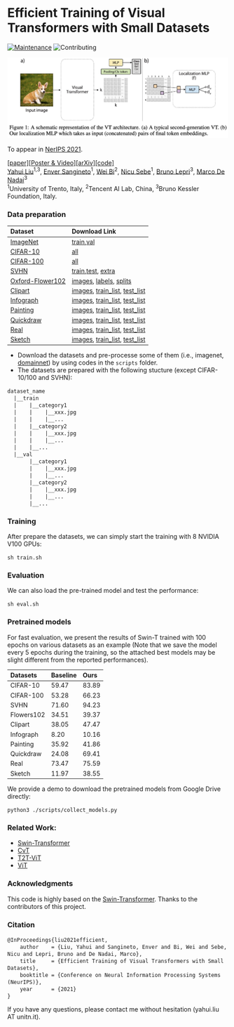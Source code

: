 # Efficient Training of Visual Transformers with Small Datasets

[![Maintenance](https://img.shields.io/badge/Maintaining%3F-yes-green.svg)]((https://github.com/yhlleo/frechet-bert-distance/graphs/commit-activity))
![Contributing](https://img.shields.io/badge/contributions-welcome-brightgreen.svg?style=flat)

![](./figures/teaser.jpg)

To appear in [NerIPS 2021](https://nips.cc/).

[[paper]](https://proceedings.neurips.cc/paper/2021/file/c81e155d85dae5430a8cee6f2242e82c-Paper.pdf)[[Poster & Video]](https://nips.cc/virtual/2021/poster/27009)[[arXiv]](https://arxiv.org/pdf/2106.03746.pdf)[[code]](https://github.com/yhlleo/VTs-Drloc) <br>
[Yahui Liu](https://yhlleo.github.io/)<sup>1,3</sup>, [Enver Sangineto](https://scholar.google.com/citations?user=eJZlvlAAAAAJ&hl=it)<sup>1</sup>, [Wei Bi](https://scholar.google.com/citations?user=aSJcgQMAAAAJ&hl=en)<sup>2</sup>, [Nicu Sebe](https://scholar.google.com/citations?user=stFCYOAAAAAJ&hl=en)<sup>1</sup>,  [Bruno Lepri](https://scholar.google.com/citations?hl=en&user=JfcopG0AAAAJ)<sup>3</sup>, [Marco De Nadai](https://scholar.google.com/citations?user=_4-U61wAAAAJ&hl=en)<sup>3</sup> <br>
<sup>1</sup>University of Trento, Italy, <sup>2</sup>Tencent AI Lab, China, <sup>3</sup>Bruno Kessler Foundation, Italy. <br>

### Data preparation

|Dataset|Download Link|
|:-----|:-----|
|[ImageNet](https://www.image-net.org/)|[train](http://www.image-net.org/data/ILSVRC/2012/ILSVRC2012_img_train.tar),[val](http://www.image-net.org/data/ILSVRC/2012/ILSVRC2012_img_val.tar)|
|[CIFAR-10](https://www.cs.toronto.edu/~kriz/cifar.html)|[all](https://www.cs.toronto.edu/~kriz/cifar-10-python.tar.gz)|
|[CIFAR-100](https://www.cs.toronto.edu/~kriz/cifar.html)|[all](https://www.cs.toronto.edu/~kriz/cifar-100-python.tar.gz)|
|[SVHN](http://ufldl.stanford.edu/housenumbers/)|[train](http://ufldl.stanford.edu/housenumbers/train_32x32.mat),[test](http://ufldl.stanford.edu/housenumbers/test_32x32.mat), [extra](http://ufldl.stanford.edu/housenumbers/extra_32x32.mat)|
|[Oxford-Flower102](https://www.robots.ox.ac.uk/~vgg/data/flowers/102/)|[images](https://www.robots.ox.ac.uk/~vgg/data/flowers/102/102flowers.tgz), [labels](https://www.robots.ox.ac.uk/~vgg/data/flowers/102/imagelabels.mat), [splits](https://www.robots.ox.ac.uk/~vgg/data/flowers/102/setid.mat)|
|[Clipart](http://ai.bu.edu/M3SDA/)|[images](http://csr.bu.edu/ftp/visda/2019/multi-source/groundtruth/clipart.zip), [train_list](http://csr.bu.edu/ftp/visda/2019/multi-source/domainnet/txt/clipart_train.txt), [test_list](http://csr.bu.edu/ftp/visda/2019/multi-source/domainnet/txt/clipart_test.txt)|
|[Infograph](http://ai.bu.edu/M3SDA/)|[images](http://csr.bu.edu/ftp/visda/2019/multi-source/infograph.zip), [train_list](http://csr.bu.edu/ftp/visda/2019/multi-source/domainnet/txt/infograph_train.txt), [test_list](http://csr.bu.edu/ftp/visda/2019/multi-source/domainnet/txt/infograph_test.txt)|
|[Painting](http://ai.bu.edu/M3SDA/)|[images](http://csr.bu.edu/ftp/visda/2019/multi-source/groundtruth/painting.zip), [train_list](http://csr.bu.edu/ftp/visda/2019/multi-source/domainnet/txt/painting_train.txt), [test_list](http://csr.bu.edu/ftp/visda/2019/multi-source/domainnet/txt/painting_test.txt)|
|[Quickdraw](http://ai.bu.edu/M3SDA/)|[images](http://csr.bu.edu/ftp/visda/2019/multi-source/quickdraw.zip), [train_list](http://csr.bu.edu/ftp/visda/2019/multi-source/domainnet/txt/quickdraw_train.txt), [test_list](http://csr.bu.edu/ftp/visda/2019/multi-source/domainnet/txt/quickdraw_test.txt)|
|[Real](http://ai.bu.edu/M3SDA/)|[images](http://csr.bu.edu/ftp/visda/2019/multi-source/real.zip), [train_list](http://csr.bu.edu/ftp/visda/2019/multi-source/domainnet/txt/real_train.txt), [test_list](http://csr.bu.edu/ftp/visda/2019/multi-source/domainnet/txt/real_test.txt)|
|[Sketch](http://ai.bu.edu/M3SDA/)|[images](http://csr.bu.edu/ftp/visda/2019/multi-source/sketch.zip), [train_list](http://csr.bu.edu/ftp/visda/2019/multi-source/domainnet/txt/sketch_train.txt), [test_list](http://csr.bu.edu/ftp/visda/2019/multi-source/domainnet/txt/sketch_test.txt)|

 - Download the datasets and pre-processe some of them (i.e., imagenet, [domainnet](http://ai.bu.edu/M3SDA/)) by using codes in the `scripts` folder.
 - The datasets are prepared with the following stucture (except CIFAR-10/100 and SVHN):

```
dataset_name
  |__train
  |    |__category1
  |    |    |__xxx.jpg
  |    |    |__...
  |    |__category2
  |    |    |__xxx.jpg
  |    |    |__...
  |    |__...
  |__val
       |__category1
       |    |__xxx.jpg
       |    |__...
       |__category2
       |    |__xxx.jpg
       |    |__...
       |__...
```

### Training 

After prepare the datasets, we can simply start the training with 8 NVIDIA V100 GPUs:

```
sh train.sh
```

### Evaluation 

We can also load the pre-trained model and test the performance:

```
sh eval.sh
```

### Pretrained models

For fast evaluation, we present the results of Swin-T trained with 100 epochs on various datasets as an example (Note that we save the model every 5 epochs during the training, so the attached best models may be slight different from the reported performances).

|Datasets|Baseline|Ours|
|:----|:----|:----|
|CIFAR-10|59.47|83.89|
|CIFAR-100|53.28|66.23|
|SVHN|71.60|94.23|
|Flowers102|34.51|39.37|
|Clipart|38.05|47.47|
|Infograph|8.20|10.16|
|Painting|35.92|41.86|
|Quickdraw|24.08|69.41|
|Real|73.47|75.59|
|Sketch|11.97|38.55|

We provide a demo to download the pretrained models from Google Drive directly:

```
python3 ./scripts/collect_models.py
```

### Related Work:

 - [Swin-Transformer](https://github.com/microsoft/Swin-Transformer)
 - [CvT](https://github.com/microsoft/CvT)
 - [T2T-ViT](https://github.com/yitu-opensource/T2T-ViT)
 - [ViT](https://github.com/lucidrains/vit-pytorch)


### Acknowledgments 

This code is highly based on the [Swin-Transformer](https://github.com/microsoft/Swin-Transformer). Thanks to the contributors of this project.

### Citation

```
@InProceedings{liu2021efficient,
    author    = {Liu, Yahui and Sangineto, Enver and Bi, Wei and Sebe, Nicu and Lepri, Bruno and De Nadai, Marco},
    title     = {Efficient Training of Visual Transformers with Small Datasets},
    booktitle = {Conference on Neural Information Processing Systems (NeurIPS)},
    year      = {2021}
}
```

If you have any questions, please contact me without hesitation (yahui.liu AT unitn.it).



